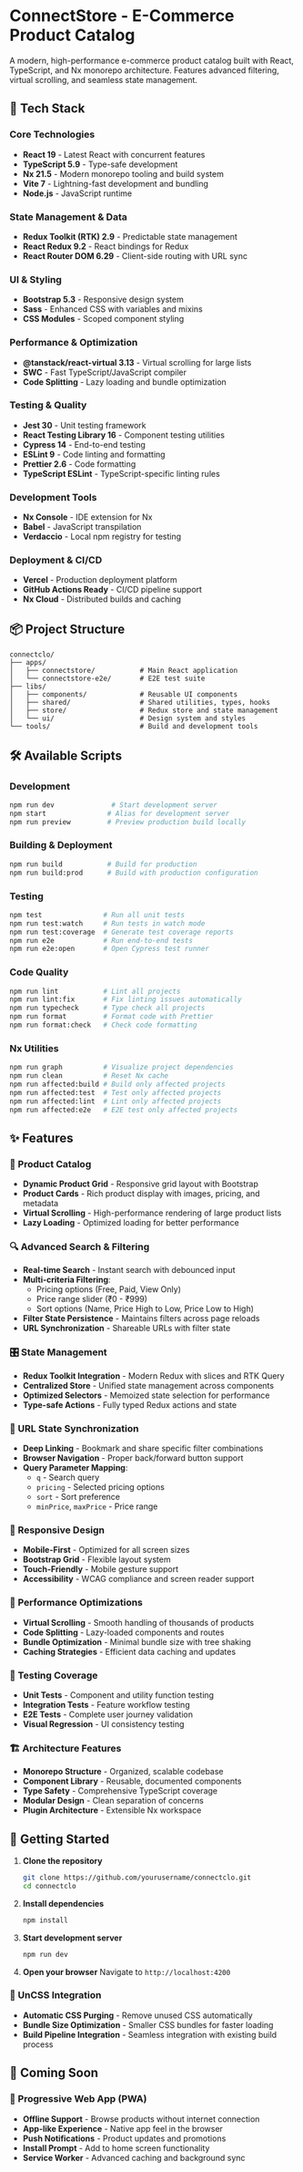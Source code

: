 # ConnectStore - E-Commerce Product Catalog

A modern, high-performance e-commerce product catalog built with React, TypeScript, and Nx monorepo architecture. Features advanced filtering, virtual scrolling, and seamless state management.

## 🚀 Tech Stack

### Core Technologies

- **React 19** - Latest React with concurrent features
- **TypeScript 5.9** - Type-safe development
- **Nx 21.5** - Modern monorepo tooling and build system
- **Vite 7** - Lightning-fast development and bundling
- **Node.js** - JavaScript runtime

### State Management & Data

- **Redux Toolkit (RTK) 2.9** - Predictable state management
- **React Redux 9.2** - React bindings for Redux
- **React Router DOM 6.29** - Client-side routing with URL sync

### UI & Styling

- **Bootstrap 5.3** - Responsive design system
- **Sass** - Enhanced CSS with variables and mixins
- **CSS Modules** - Scoped component styling

### Performance & Optimization

- **@tanstack/react-virtual 3.13** - Virtual scrolling for large lists
- **SWC** - Fast TypeScript/JavaScript compiler
- **Code Splitting** - Lazy loading and bundle optimization

### Testing & Quality

- **Jest 30** - Unit testing framework
- **React Testing Library 16** - Component testing utilities
- **Cypress 14** - End-to-end testing
- **ESLint 9** - Code linting and formatting
- **Prettier 2.6** - Code formatting
- **TypeScript ESLint** - TypeScript-specific linting rules

### Development Tools

- **Nx Console** - IDE extension for Nx
- **Babel** - JavaScript transpilation
- **Verdaccio** - Local npm registry for testing

### Deployment & CI/CD

- **Vercel** - Production deployment platform
- **GitHub Actions Ready** - CI/CD pipeline support
- **Nx Cloud** - Distributed builds and caching

## 📦 Project Structure

```
connectclo/
├── apps/
│   ├── connectstore/           # Main React application
│   └── connectstore-e2e/       # E2E test suite
├── libs/
│   ├── components/             # Reusable UI components
│   ├── shared/                 # Shared utilities, types, hooks
│   ├── store/                  # Redux store and state management
│   └── ui/                     # Design system and styles
└── tools/                      # Build and development tools
```

## 🛠 Available Scripts

### Development

```bash
npm run dev              # Start development server
npm start               # Alias for development server
npm run preview         # Preview production build locally
```

### Building & Deployment

```bash
npm run build           # Build for production
npm run build:prod      # Build with production configuration
```

### Testing

```bash
npm test               # Run all unit tests
npm run test:watch     # Run tests in watch mode
npm run test:coverage  # Generate test coverage reports
npm run e2e            # Run end-to-end tests
npm run e2e:open       # Open Cypress test runner
```

### Code Quality

```bash
npm run lint           # Lint all projects
npm run lint:fix       # Fix linting issues automatically
npm run typecheck      # Type check all projects
npm run format         # Format code with Prettier
npm run format:check   # Check code formatting
```

### Nx Utilities

```bash
npm run graph          # Visualize project dependencies
npm run clean          # Reset Nx cache
npm run affected:build # Build only affected projects
npm run affected:test  # Test only affected projects
npm run affected:lint  # Lint only affected projects
npm run affected:e2e   # E2E test only affected projects
```

## ✨ Features

### 🏪 Product Catalog

- **Dynamic Product Grid** - Responsive grid layout with Bootstrap
- **Product Cards** - Rich product display with images, pricing, and metadata
- **Virtual Scrolling** - High-performance rendering of large product lists
- **Lazy Loading** - Optimized loading for better performance

### 🔍 Advanced Search & Filtering

- **Real-time Search** - Instant search with debounced input
- **Multi-criteria Filtering**:
  - Pricing options (Free, Paid, View Only)
  - Price range slider (₹0 - ₹999)
  - Sort options (Name, Price High to Low, Price Low to High)
- **Filter State Persistence** - Maintains filters across page reloads
- **URL Synchronization** - Shareable URLs with filter state

### 🎛 State Management

- **Redux Toolkit Integration** - Modern Redux with slices and RTK Query
- **Centralized Store** - Unified state management across components
- **Optimized Selectors** - Memoized state selection for performance
- **Type-safe Actions** - Fully typed Redux actions and state

### 🔗 URL State Synchronization

- **Deep Linking** - Bookmark and share specific filter combinations
- **Browser Navigation** - Proper back/forward button support
- **Query Parameter Mapping**:
  - `q` - Search query
  - `pricing` - Selected pricing options
  - `sort` - Sort preference
  - `minPrice`, `maxPrice` - Price range

### 📱 Responsive Design

- **Mobile-First** - Optimized for all screen sizes
- **Bootstrap Grid** - Flexible layout system
- **Touch-Friendly** - Mobile gesture support
- **Accessibility** - WCAG compliance and screen reader support

### 🎯 Performance Optimizations

- **Virtual Scrolling** - Smooth handling of thousands of products
- **Code Splitting** - Lazy-loaded components and routes
- **Bundle Optimization** - Minimal bundle size with tree shaking
- **Caching Strategies** - Efficient data caching and updates

### 🧪 Testing Coverage

- **Unit Tests** - Component and utility function testing
- **Integration Tests** - Feature workflow testing
- **E2E Tests** - Complete user journey validation
- **Visual Regression** - UI consistency testing

### 🏗 Architecture Features

- **Monorepo Structure** - Organized, scalable codebase
- **Component Library** - Reusable, documented components
- **Type Safety** - Comprehensive TypeScript coverage
- **Modular Design** - Clean separation of concerns
- **Plugin Architecture** - Extensible Nx workspace

## 🚀 Getting Started

1. **Clone the repository**

   ```bash
   git clone https://github.com/yourusername/connectclo.git
   cd connectclo
   ```

2. **Install dependencies**

   ```bash
   npm install
   ```

3. **Start development server**

   ```bash
   npm run dev
   ```

4. **Open your browser**
   Navigate to `http://localhost:4200`

### 🎨 UnCSS Integration

- **Automatic CSS Purging** - Remove unused CSS automatically
- **Bundle Size Optimization** - Smaller CSS bundles for faster loading
- **Build Pipeline Integration** - Seamless integration with existing build process

## 🔮 Coming Soon

### 📱 Progressive Web App (PWA)

- **Offline Support** - Browse products without internet connection
- **App-like Experience** - Native app feel in the browser
- **Push Notifications** - Product updates and promotions
- **Install Prompt** - Add to home screen functionality
- **Service Worker** - Advanced caching and background sync
